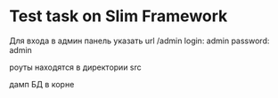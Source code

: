 # Test task on Slim Framework

Для входа в админ панель указать url /admin
login: admin
password: admin

роуты находятся в директории src

дамп БД в корне